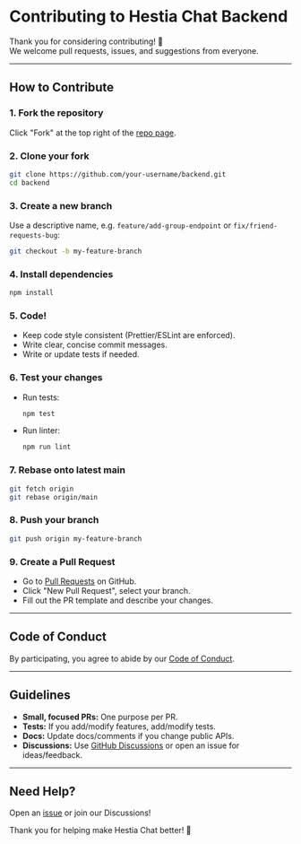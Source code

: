 # Contributing to Hestia Chat Backend

Thank you for considering contributing! 🎉  
We welcome pull requests, issues, and suggestions from everyone.

---

## How to Contribute

### 1. Fork the repository

Click "Fork" at the top right of the [repo page](https://github.com/hestiachat/backend).

### 2. Clone your fork

```sh
git clone https://github.com/your-username/backend.git
cd backend
```

### 3. Create a new branch

Use a descriptive name, e.g. `feature/add-group-endpoint` or `fix/friend-requests-bug`:

```sh
git checkout -b my-feature-branch
```

### 4. Install dependencies

```sh
npm install
```

### 5. Code!

- Keep code style consistent (Prettier/ESLint are enforced).
- Write clear, concise commit messages.
- Write or update tests if needed.

### 6. Test your changes

- Run tests:  
  ```sh
  npm test
  ```
- Run linter:  
  ```sh
  npm run lint
  ```

### 7. Rebase onto latest main

```sh
git fetch origin
git rebase origin/main
```

### 8. Push your branch

```sh
git push origin my-feature-branch
```

### 9. Create a Pull Request

- Go to [Pull Requests](https://github.com/hestiachat/backend/pulls) on GitHub.
- Click "New Pull Request", select your branch.
- Fill out the PR template and describe your changes.

---

## Code of Conduct

By participating, you agree to abide by our [Code of Conduct](CODE_OF_CONDUCT.md).

---

## Guidelines

- **Small, focused PRs:** One purpose per PR.
- **Tests:** If you add/modify features, add/modify tests.
- **Docs:** Update docs/comments if you change public APIs.
- **Discussions:** Use [GitHub Discussions](https://github.com/hestiachat/backend/discussions) or open an issue for ideas/feedback.

---

## Need Help?

Open an [issue](https://github.com/hestiachat/backend/issues) or join our Discussions!

Thank you for helping make Hestia Chat better! 🚀